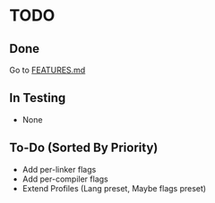 # TODO
## Done
Go to [FEATURES.md](FEATURES.md)
## In Testing
- None
## To-Do (Sorted By Priority)
- Add per-linker flags
- Add per-compiler flags
- Extend Profiles (Lang preset, Maybe flags preset)